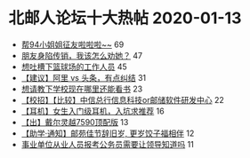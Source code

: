 # 北邮人论坛十大热帖 2020-01-13

- [帮94小姐姐征友啦啦啦~~](https://bbs.byr.cn/article/Friends/1950054) 69
- [朋友身陷传销，我该怎么劝她？](https://bbs.byr.cn/article/Talking/6178657) 47
- [想吐槽下篮球场的工作人员](https://bbs.byr.cn/article/Basketball/612236) 45
- [【建议】阿里 vs 头条，有点纠结](https://bbs.byr.cn/article/WorkLife/1139273) 31
- [想请教下学校现在哪里还能看书](https://bbs.byr.cn/article/StudyShare/195138) 23
- [【校招】【比较】中信总行信息科技or邮储软件研发中心](https://bbs.byr.cn/article/Job/2075684) 22
- [【耳机】女生入门级耳机，入坑求推荐](https://bbs.byr.cn/article/DigiLife/313452) 16
- [【出】戴尔灵越7590顶配版](https://bbs.byr.cn/article/Notebook/180821) 13
- [【助学·通知】邮苑佳节辞旧岁, 更岁饺子福相伴](https://bbs.byr.cn/article/Selfsupport/23261) 12
- [事业单位从业人员报考公务员需要让领导知道吗](https://bbs.byr.cn/article/CivilServant/43525) 11


